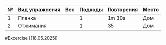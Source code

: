 
| №   | Вид упражнения | Вес | Подходы | Повторения | Место |
| --- | -------------- | --- | ------- | ---------- | ----- |
| 1   | Планка         |     | 1       | 1m 30s     | Дом   |
| 2   | Отжимания      |     | 1       | 35         | Дом   |


#Excercise
[[18.05.2025]]
